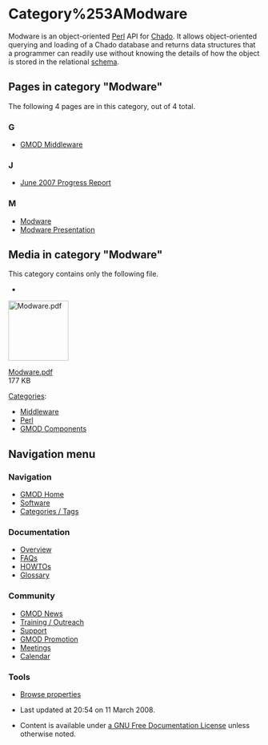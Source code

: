 



<span id="top"></span>




# <span dir="auto">Category%253AModware</span>









Modware is an object-oriented [Perl](Category%253APerl "Category%253APerl") API
for <a href="Chado" class="mw-redirect" title="Chado">Chado</a>. It
allows object-oriented querying and loading of a Chado database and
returns data structures that a programmer can readily use without
knowing the details of how the object is stored in the relational
[schema](Glossary#Database_Schema "Glossary").


## Pages in category "Modware"

The following 4 pages are in this category, out of 4 total.



### G

- [GMOD Middleware](GMOD_Middleware "GMOD Middleware")

### J

- [June 2007 Progress
  Report](June_2007_Progress_Report "June 2007 Progress Report")

### M

- [Modware](Modware "Modware")
- [Modware Presentation](Modware_Presentation "Modware Presentation")




## Media in category "Modware"

This category contains only the following file.

- 

  

  

  <img
  src="../mediawiki/skins/common/images/icons/fileicon-pdf.png"
  width="120" height="120" alt="Modware.pdf" />

  

  

  

  [Modware.pdf](File:Modware.pdf "File:Modware.pdf")  
  177 KB  

  

  





[Categories](Special%253ACategories "Special%253ACategories"):

- [Middleware](Category%253AMiddleware "Category%253AMiddleware")
- [Perl](Category%253APerl "Category%253APerl")
- [GMOD Components](Category%253AGMOD_Components "Category%253AGMOD Components")






## Navigation menu









### Navigation



- <span id="n-GMOD-Home">[GMOD Home](Main_Page)</span>
- <span id="n-Software">[Software](GMOD_Components)</span>
- <span id="n-Categories-.2F-Tags">[Categories /
  Tags](Categories)</span>




### Documentation



- <span id="n-Overview">[Overview](Overview)</span>
- <span id="n-FAQs">[FAQs](Category%253AFAQ)</span>
- <span id="n-HOWTOs">[HOWTOs](Category%253AHOWTO)</span>
- <span id="n-Glossary">[Glossary](Glossary)</span>




### Community



- <span id="n-GMOD-News">[GMOD News](GMOD_News)</span>
- <span id="n-Training-.2F-Outreach">[Training /
  Outreach](Training_and_Outreach)</span>
- <span id="n-Support">[Support](Support)</span>
- <span id="n-GMOD-Promotion">[GMOD Promotion](GMOD_Promotion)</span>
- <span id="n-Meetings">[Meetings](Meetings)</span>
- <span id="n-Calendar">[Calendar](Calendar)</span>




### Tools

- <span id="t-smwbrowselink"><a href="Special%253ABrowse/Category%253AModware" rel="smw-browse">Browse
  properties</a></span>



- <span id="footer-info-lastmod">Last updated at 20:54 on 11 March
  2008.</span>
<!-- - <span id="footer-info-viewcount">16,909 page views.</span> -->
- <span id="footer-info-copyright">Content is available under
  <a href="http://www.gnu.org/licenses/fdl-1.3.html" class="external"
  rel="nofollow">a GNU Free Documentation License</a> unless otherwise
  noted.</span>

<!-- -->



<!-- -->




